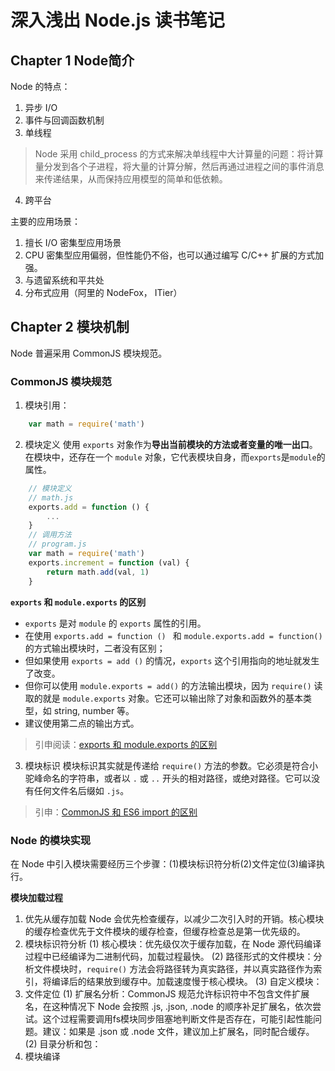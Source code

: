 # 深入浅出 Node.js 读书笔记

## Chapter 1 Node简介

Node 的特点：
1. 异步 I/O
2. 事件与回调函数机制
3. 单线程
> Node 采用 child_process 的方式来解决单线程中大计算量的问题：将计算量分发到各个子进程，将大量的计算分解，然后再通过进程之间的事件消息来传递结果，从而保持应用模型的简单和低依赖。
4. 跨平台

主要的应用场景：
1. 擅长 I/O 密集型应用场景
2. CPU 密集型应用偏弱，但性能仍不俗，也可以通过编写 C/C++ 扩展的方式加强。
3. 与遗留系统和平共处
4. 分布式应用（阿里的 NodeFox， ITier）

## Chapter 2 模块机制
Node 普遍采用 CommonJS 模块规范。

### CommonJS 模块规范
1. 模块引用：
```js
    var math = require('math')
```

2. 模块定义
使用 `exports` 对象作为**导出当前模块的方法或者变量的唯一出口**。
在模块中，还存在一个 `module` 对象，它代表模块自身，而`exports`是`module`的属性。
```js
    // 模块定义
    // math.js
    exports.add = function () {
        ...
    }
    // 调用方法
    // program.js
    var math = require('math')
    exports.increment = function (val) {
        return math.add(val, 1)
    }
```

**`exports` 和 `module.exports` 的区别**

 - `exports` 是对 `module` 的 `exports` 属性的引用。
 - 在使用 `exports.add = function () ` 和 `module.exports.add = function()` 的方式输出模块时，二者没有区别；
 - 但如果使用 `exports = add ()` 的情况，`exports` 这个引用指向的地址就发生了改变。
 - 但你可以使用 `module.exports = add()` 的方法输出模块，因为 `require()` 读取的就是 `module.exports` 对象。它还可以输出除了对象和函数外的基本类型，如 string, number 等。
 - 建议使用第二点的输出方式。
> 引申阅读：[exports 和 module.exports 的区别](https://cnodejs.org/topic/5231a630101e574521e45ef8)


3. 模块标识
模块标识其实就是传递给 `require()` 方法的参数。它必须是符合小驼峰命名的字符串，或者以 `.` 或 `..` 开头的相对路径，或绝对路径。它可以没有任何文件名后缀如 `.js`。

> 引申：[CommonJS 和 ES6 import 的区别](https://wmaqingbo.github.io/blog/2017/09/15/ES6%E6%A8%A1%E5%9D%97-%E5%92%8C-CommonJS-%E7%9A%84%E5%8C%BA%E5%88%AB/)

### Node 的模块实现
在 Node 中引入模块需要经历三个步骤：(1)模块标识符分析(2)文件定位(3)编译执行。

**模块加载过程**
1. 优先从缓存加载
Node 会优先检查缓存，以减少二次引入时的开销。核心模块的缓存检查优先于文件模块的缓存检查，但缓存检查总是第一优先级的。
2. 模块标识符分析
    (1) 核心模块：优先级仅次于缓存加载，在 Node 源代码编译过程中已经编译为二进制代码，加载过程最快。
    (2) 路径形式的文件模块：分析文件模块时，`require()` 方法会将路径转为真实路径，并以真实路径作为索引，将编译后的结果放到缓存中。加载速度慢于核心模块。
    (3) 自定义模块：
3. 文件定位
    (1) 扩展名分析：CommonJS 规范允许标识符中不包含文件扩展名，在这种情况下 Node 会按照 .js, .json, .node 的顺序补足扩展名，依次尝试。这个过程需要调用fs模块同步阻塞地判断文件是否存在，可能引起性能问题。建议：如果是 .json 或 .node 文件，建议加上扩展名，同时配合缓存。
    (2) 目录分析和包：
4. 模块编译